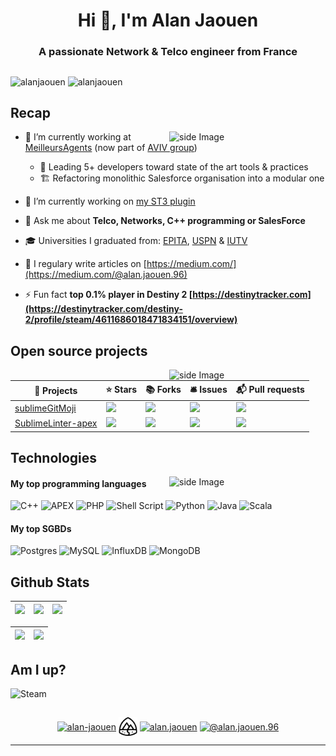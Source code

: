 <h1 align="center">Hi 👋, I'm Alan Jaouen</h1>
<h3 align="center">A passionate Network & Telco engineer from France</h3>

##
<p align="left">
  <img src="https://komarev.com/ghpvc/?username=alanjaouen" alt="alanjaouen" />
  <img src="https://badges.pufler.dev/years/alanjaouen" alt="alanjaouen" />
</p>

##

## Recap

<img src="https://media.giphy.com/media/14g6PIAY8f6FeU/giphy.gif" alt="side Image" align="right" width="250" height="auto" />


- 🏢 I’m currently working at [MeilleursAgents](https://www.meilleursagents.com/) (now part of [AVIV group](https://www.aviv-group.com/))
    - 💼 Leading 5+ developers toward state of the art tools & practices
    - 🏗️ Refactoring monolithic Salesforce organisation into a modular one

- 🔭 I’m currently working on [my ST3 plugin](https://packagecontrol.io/packages/Gitmoji)

- 💬 Ask me about **Telco, Networks, C++ programming or SalesForce**

- 🎓 Universities I graduated from: [EPITA](https://www.epita.fr/), [USPN](https://www.univ-spn.fr/) & [IUTV](https://iutv.univ-paris13.fr/)

- 📝 I regulary write articles on [https://medium.com/](https://medium.com/@alan.jaouen.96)

<!-- - 📫 How to reach me **contact@alanjaouen.fr** -->

<!-- - 👨‍💻 All of my projects are available at [alanjaouen.fr](https://www.alanjaouen.fr/portfolio) -->

- ⚡ Fun fact **top 0.1% player in Destiny 2 [https://destinytracker.com](https://destinytracker.com/destiny-2/profile/steam/4611686018471834151/overview)**

## Open source projects

<img src="https://media.giphy.com/media/U8bDgsXcnIEFy/giphy.gif" alt="side Image" align="right" width="250" height="auto" />

| 🎁 Projects | ⭐ Stars | 📚 Forks | 🛎 Issues | 📬 Pull requests |
|---|---|---|---|---|
|[sublimeGitMoji](https://github.com/alanjaouen/sublimeGitMoji)| ![](https://img.shields.io/github/stars/alanjaouen/sublimeGitMoji?style=flat-square) | ![](https://img.shields.io/github/forks/alanjaouen/sublimeGitMoji?style=flat-square) | ![](https://img.shields.io/github/issues/alanjaouen/sublimeGitMoji?style=flat-square) | ![](https://img.shields.io/github/issues-pr/alanjaouen/sublimeGitMoji?style=flat-square)|
|[SublimeLinter-apex](https://github.com/alanjaouen/SublimeLinter-apex)| ![](https://img.shields.io/github/stars/alanjaouen/SublimeLinter-apex?style=flat-square) | ![](https://img.shields.io/github/forks/alanjaouen/SublimeLinter-apex?style=flat-square) | ![](https://img.shields.io/github/issues/alanjaouen/SublimeLinter-apex?style=flat-square) | ![](https://img.shields.io/github/issues-pr/alanjaouen/SublimeLinter-apex?style=flat-square)|


<!-- ## Blogs posts -->
<!-- BLOG-POST-LIST:START -->
<!-- BLOG-POST-LIST:END -->

## Technologies
<img src="https://media.giphy.com/media/W1ecIq4sEofza/giphy.gif" alt="side Image" align="right" width="250" height="auto" />

#### My top programming languages

  ![C++](https://img.shields.io/badge/c++-%2300599C.svg?style=for-the-badge&logo=c%2B%2B&logoColor=white)
  ![APEX](https://img.shields.io/badge/php-%23777BB4.svg?style=for-the-badge&logo=php&logoColor=white)
  ![PHP](https://img.shields.io/badge/Apex-informational?style=for-the-badge&logo=salesforce&logoColor=white&color=008080)
  ![Shell Script](https://img.shields.io/badge/shell_script-%23121011.svg?style=for-the-badge&logo=gnu-bash&logoColor=white)
  ![Python](https://img.shields.io/badge/python-3670A0?style=for-the-badge&logo=python&logoColor=ffdd54)
  ![Java](https://img.shields.io/badge/java-%23ED8B00.svg?style=for-the-badge&logo=openjdk&logoColor=white)
  ![Scala](https://img.shields.io/badge/scala-%23DC322F.svg?style=for-the-badge&logo=scala&logoColor=white)

#### My top SGBDs

 ![Postgres](https://img.shields.io/badge/postgres-%23316192.svg?style=for-the-badge&logo=postgresql&logoColor=white)
 ![MySQL](https://img.shields.io/badge/mysql-%2300f.svg?style=for-the-badge&logo=mysql&logoColor=white)
 ![InfluxDB](https://img.shields.io/badge/InfluxDB-22ADF6?style=for-the-badge&logo=InfluxDB&logoColor=white)
 ![MongoDB](https://img.shields.io/badge/MongoDB-%234ea94b.svg?style=for-the-badge&logo=mongodb&logoColor=white)
 
## Github Stats

| ![](http://github-profile-summary-cards.vercel.app/api/cards/stats?username=alanjaouen&theme=nord_dark) | ![](http://github-profile-summary-cards.vercel.app/api/cards/repos-per-language?username=alanjaouen&hide=Html&theme=nord_dark) | ![](http://github-profile-summary-cards.vercel.app/api/cards/most-commit-language?username=alanjaouen&theme=nord_dark) |
| :-: | :-: | :-: |

| ![](http://github-profile-summary-cards.vercel.app/api/cards/profile-details?username=alanjaouen&theme=nord_dark) | ![](https://github-readme-streak-stats.herokuapp.com/?user=alanjaouen&hide_border=true&date_format=M%20j%5B%2C%20Y%5D&background=2D3742&stroke=2D3742&ring=6bbbca&fire=6bbbca&currStreakNum=fff&sideNums=6bbbca&currStreakLabel=6bbbca&sideLabels=fff&dates=fff) |
| :-: | :-: |

## Am I up?

![Steam](https://steam-stat.vercel.app/api?profileName=SaumonSauvage)


## 

<p align="center">
  <a href="https://linkedin.com/in/alan-jaouen" target="blank"><img align="center" src="https://cdn.jsdelivr.net/npm/simple-icons@3.0.1/icons/linkedin.svg" alt="alan-jaouen" height="30" width="30" /></a>
  <a href="https://trailblazer.me/id?uid=ajaouen" target="blank"><img align="center" src="https://github.com/alanJaouen/alanJaouen/blob/master/img/trailhead.svg" alt="ajaouen" height="30" width="30" /></a>
  <a href="https://instagram.com/alan.jaouen" target="blank"><img align="center" src="https://cdn.jsdelivr.net/npm/simple-icons@3.0.1/icons/instagram.svg" alt="alan.jaouen" height="30" width="30" /></a>
  <a href="https://medium.com/@alan.jaouen.96" target="blank"><img align="center" src="https://cdn.jsdelivr.net/npm/simple-icons@3.0.1/icons/medium.svg" alt="@alan.jaouen.96" height="30" width="30" /></a>
</p>

---
<!--START_SECTION:trailhead-->
<!--END_SECTION:trailhead-->
